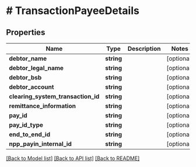 # # TransactionPayeeDetails

## Properties

Name | Type | Description | Notes
------------ | ------------- | ------------- | -------------
**debtor_name** | **string** |  | [optional]
**debtor_legal_name** | **string** |  | [optional]
**debtor_bsb** | **string** |  | [optional]
**debtor_account** | **string** |  | [optional]
**clearing_system_transaction_id** | **string** |  | [optional]
**remittance_information** | **string** |  | [optional]
**pay_id** | **string** |  | [optional]
**pay_id_type** | **string** |  | [optional]
**end_to_end_id** | **string** |  | [optional]
**npp_payin_internal_id** | **string** |  | [optional]

[[Back to Model list]](../../README.md#models) [[Back to API list]](../../README.md#endpoints) [[Back to README]](../../README.md)
